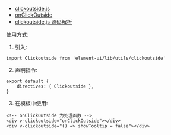 - [clickoutside.js](https://github.com/ElemeFE/element/blob/dev/src/utils/clickoutside.js)
- [onClickOutside](https://vueuse.org/core/onClickOutside/)
- [clickoutside.js 源码解析](https://blog.tianyichuxin.com/2021/08/38262.html)

使用方式:

1. 引入:

```vue
import Clickoutside from 'element-ui/lib/utils/clickoutside'
```

2. 声明指令:

```vue
export default {
	directives: { Clickoutside },
}
```

3. 在模板中使用:

```vue
<!-- onClickOutside 为处理函数 -->
<div v-clickoutside="onClickOutside"></div>
<div v-clickoutside="() => showTooltip = false"></div>
```